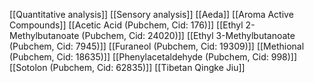 [[Quantitative analysis]]
[[Sensory analysis]]
[[Aeda]]
[[Aroma Active Compounds]]
[[Acetic Acid (Pubchem, Cid: 176)]]
[[Ethyl 2-Methylbutanoate (Pubchem, Cid: 24020)]]
[[Ethyl 3-Methylbutanoate (Pubchem, Cid: 7945)]]
[[Furaneol (Pubchem, Cid: 19309)]]
[[Methional (Pubchem, Cid: 18635)]]
[[Phenylacetaldehyde (Pubchem, Cid: 998)]]
[[Sotolon (Pubchem, Cid: 62835)]]
[[Tibetan Qingke Jiu]]
